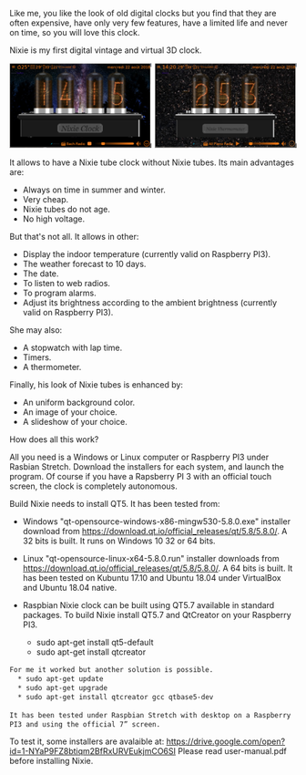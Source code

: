 Like me, you like the look of old digital clocks but you find that they are often expensive,
have only very few features, have a limited life and never on time, so you will love this clock.

Nixie is my first digital vintage and virtual 3D clock.

![](readme-images/nixie.png)

It allows to have a Nixie tube clock without Nixie tubes. Its main advantages are:
- Always on time in summer and winter.
- Very cheap.
- Nixie tubes do not age.
- No high voltage.

But that's not all. It allows in other:
- Display the indoor temperature (currently valid on Raspberry PI3).
- The weather forecast to 10 days.
- The date.
- To listen to web radios.
- To program alarms.
- Adjust its brightness according to the ambient brightness (currently valid on Raspberry PI3).

She may also:
- A stopwatch with lap time.
- Timers.
- A thermometer.

Finally, his look of Nixie tubes is enhanced by:
- An uniform background color.
- An image of your choice.
- A slideshow of your choice.

How does all this work?

All you need is a Windows or Linux computer or Raspberry PI3 under Rasbian Stretch.
Download the installers for each system, and launch the program.
Of course if you have a Rapsberry PI 3 with an official touch screen, the clock is completely autonomous.

Build Nixie needs to install QT5. It has been tested from:
  - Windows "qt-opensource-windows-x86-mingw530-5.8.0.exe" installer download from https://download.qt.io/official_releases/qt/5.8/5.8.0/.
    A 32 bits is built. It runs on Windows 10 32 or 64 bits. 
	
  - Linux "qt-opensource-linux-x64-5.8.0.run" installer downloads from https://download.qt.io/official_releases/qt/5.8/5.8.0/.
    A 64 bits is built. It has been tested on Kubuntu 17.10 and Ubuntu 18.04 under VirtualBox and Ubuntu 18.04 native.
 
   - Raspbian Nixie clock can be built using QT5.7 available in standard packages.
     To build Nixie install QT5.7 and QtCreator on your Raspberry PI3.
      * sudo apt-get install qt5-default
      * sudo apt-get install qtcreator
	  
    For me it worked but another solution is possible.
      * sudo apt-get update
      * sudo apt-get upgrade
      * sudo apt-get install qtcreator gcc qtbase5-dev
	
    It has been tested under Raspbian Stretch with desktop on a Raspberry PI3 and using the official 7” screen.
	
To test it, some installers are avalaible at: https://drive.google.com/open?id=1-NYaP9FZ8btiqm2BfRxURVEukjmCO6SI
Please read user-manual.pdf before installing Nixie.










